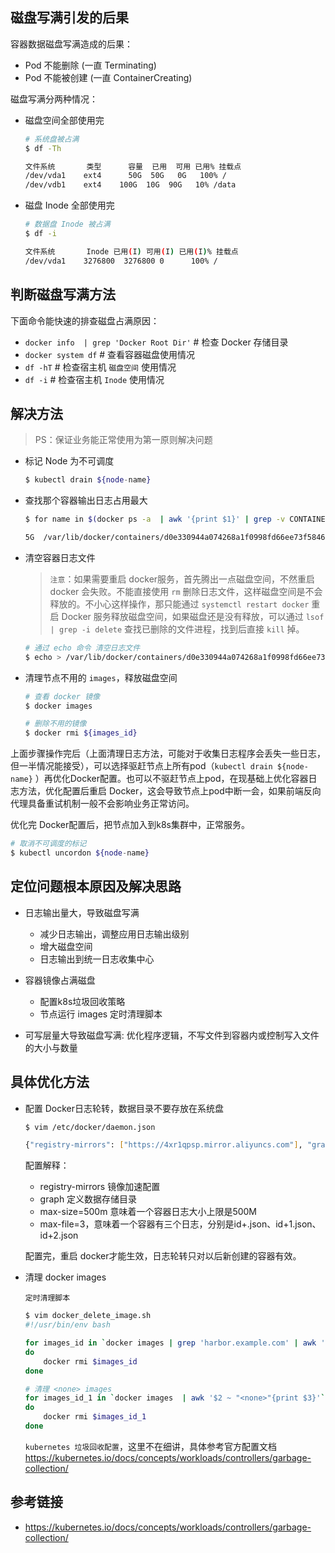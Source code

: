 ## 磁盘写满引发的后果

容器数据磁盘写满造成的后果：

- Pod 不能删除 (一直 Terminating)
- Pod 不能被创建 (一直 ContainerCreating)

磁盘写满分两种情况：

- 磁盘空间全部使用完

    ```bash
    # 系统盘被占满
    $ df -Th

    文件系统       类型      容量  已用  可用 已用% 挂载点
    /dev/vda1    ext4      50G  50G   0G   100% /
    /dev/vdb1    ext4    100G  10G  90G   10% /data
    ```

- 磁盘 Inode 全部使用完

    ```bash
    # 数据盘 Inode 被占满
    $ df -i

    文件系统       Inode 已用(I) 可用(I) 已用(I)% 挂载点
    /dev/vda1    3276800  3276800 0      100% /
    ```

## 判断磁盘写满方法

下面命令能快速的排查磁盘占满原因：

- `docker info  | grep 'Docker Root Dir'` # 检查 Docker 存储目录
- `docker system df` # 查看容器磁盘使用情况
- `df -hT` # 检查宿主机 `磁盘空间` 使用情况
- `df -i`  # 检查宿主机 `Inode` 使用情况

## 解决方法

> PS：保证业务能正常使用为第一原则解决问题

- 标记 Node 为不可调度

    ```bash
    $ kubectl drain ${node-name}
    ```

- 查找那个容器输出日志占用最大

    ```bash
    $ for name in $(docker ps -a  | awk '{print $1}' | grep -v CONTAINER); do docker inspect $name | grep LogPath | awk '{print $NF}' | tr -d '",' |xargs du -sh;done

    5G	/var/lib/docker/containers/d0e330944a074268a1f0998fd66ee73f584642352a2fe77304c1fa49b819893a/d0e330944a074268a1f0998fd66ee73f584642352a2fe77304c1fa49b819893a-json.log
    ```

- 清空容器日志文件

    > `注意`：如果需要重启 docker服务，首先腾出一点磁盘空间，不然重启 docker 会失败。不能直接使用 `rm` 删除日志文件，这样磁盘空间是不会释放的。不小心这样操作，那只能通过 `systemctl restart docker` 重启 Docker 服务释放磁盘空间，如果磁盘还是没有释放，可以通过 `lsof | grep -i delete` 查找已删除的文件进程，找到后直接 `kill` 掉。

    ```bash
    # 通过 echo 命令 清空日志文件
    $ echo > /var/lib/docker/containers/d0e330944a074268a1f0998fd66ee73f584642352a2fe77304c1fa49b819893a/d0e330944a074268a1f0998fd66ee73f584642352a2fe77304c1fa49b819893a-json.log
    ```

- 清理节点不用的 `images`，释放磁盘空间

    ```bash
    # 查看 docker 镜像
    $ docker images

    # 删除不用的镜像
    $ docker rmi ${images_id}
    ```


上面步骤操作完后（上面清理日志方法，可能对于收集日志程序会丢失一些日志，但一半情况能接受），可以选择驱赶节点上所有pod（`kubectl drain ${node-name}` ）再优化Docker配置。也可以不驱赶节点上pod，在现基础上优化容器日志方法，优化配置后重启 Docker，这会导致节点上pod中断一会，如果前端反向代理具备重试机制一般不会影响业务正常访问。

优化完 Docker配置后，把节点加入到k8s集群中，正常服务。
```bash
# 取消不可调度的标记
$ kubectl uncordon ${node-name}
```

## 定位问题根本原因及解决思路

- 日志输出量大，导致磁盘写满
    - 减少日志输出，调整应用日志输出级别
    - 增大磁盘空间
    - 日志输出到统一日志收集中心

- 容器镜像占满磁盘
    - 配置k8s垃圾回收策略
    - 节点运行 images 定时清理脚本

- 可写层量大导致磁盘写满: 优化程序逻辑，不写文件到容器内或控制写入文件的大小与数量

## 具体优化方法

- 配置 Docker日志轮转，数据目录不要存放在系统盘
    ```bash
    $ vim /etc/docker/daemon.json

    {"registry-mirrors": ["https://4xr1qpsp.mirror.aliyuncs.com"], "graph": "/data/docker", "log-opts": {"max-size":"500m", "max-file":"3"}}
    ```

    配置解释：
    - registry-mirrors 镜像加速配置
    - graph 定义数据存储目录
    - max-size=500m 意味着一个容器日志大小上限是500M
    - max-file=3，意味着一个容器有三个日志，分别是id+.json、id+1.json、id+2.json

    配置完，重启 docker才能生效，日志轮转只对以后新创建的容器有效。


- 清理 docker images

    `定时清理脚本`
    ```bash
    $ vim docker_delete_image.sh
    #!/usr/bin/env bash

    for images_id in `docker images | grep 'harbor.example.com' | awk '{print $3}'`
    do
        docker rmi $images_id
    done

    # 清理 <none> images
    for images_id_1 in `docker images  | awk '$2 ~ "<none>"{print $3}'`
    do
        docker rmi $images_id_1
    done
    ```

    `kubernetes 垃圾回收配置`，这里不在细讲，具体参考官方配置文档 https://kubernetes.io/docs/concepts/workloads/controllers/garbage-collection/


## 参考链接
- https://kubernetes.io/docs/concepts/workloads/controllers/garbage-collection/